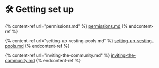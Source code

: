 # 🛠 Getting set up

{% content-ref url="permissions.md" %}
[permissions.md](permissions.md)
{% endcontent-ref %}

{% content-ref url="setting-up-vesting-pools.md" %}
[setting-up-vesting-pools.md](setting-up-vesting-pools.md)
{% endcontent-ref %}

{% content-ref url="inviting-the-community.md" %}
[inviting-the-community.md](inviting-the-community.md)
{% endcontent-ref %}
